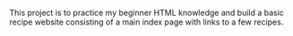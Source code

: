 This project is to practice my beginner HTML knowledge and build a basic recipe website consisting of a main index page with links to a few recipes.